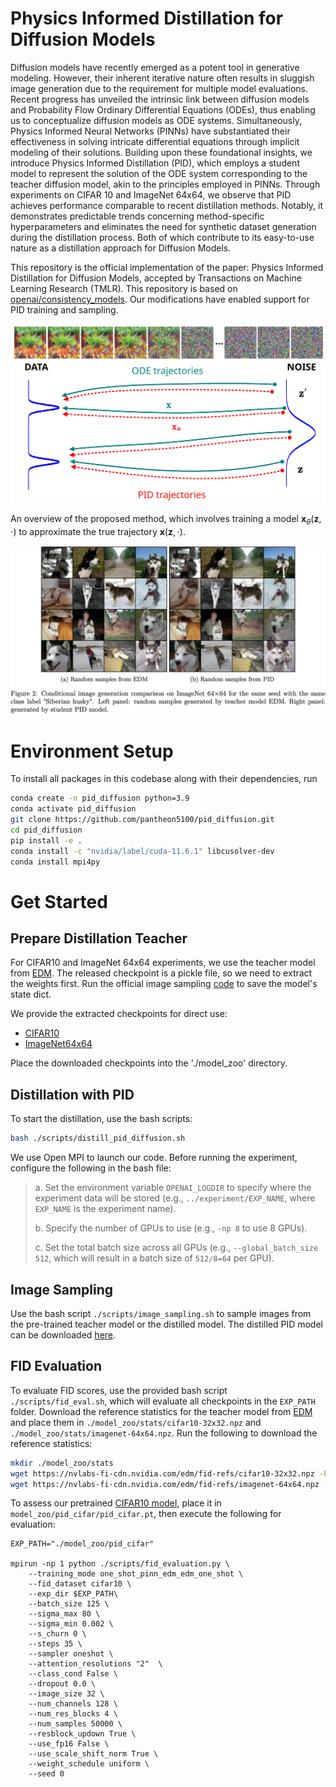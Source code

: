 # Physics Informed Distillation for Diffusion Models

Diffusion models have recently emerged as a potent tool in generative modeling. However, their inherent iterative nature often results in sluggish image generation due to the requirement for multiple model evaluations. Recent progress has unveiled the intrinsic link between diffusion models and Probability Flow Ordinary Differential Equations (ODEs), thus enabling us to conceptualize diffusion models as ODE systems. Simultaneously, Physics Informed Neural Networks (PINNs) have substantiated their effectiveness in solving intricate differential equations through implicit modeling of their solutions. Building upon these foundational insights, we introduce Physics Informed Distillation (PID), which employs a student model to represent the solution of the ODE system corresponding to the teacher diffusion model, akin to the principles employed in PINNs. Through experiments on CIFAR 10 and ImageNet 64x64, we observe that PID achieves performance comparable to recent distillation methods. Notably, it demonstrates predictable trends concerning method-specific hyperparameters and eliminates the need for synthetic dataset generation during the distillation process. Both of which contribute to its easy-to-use nature as a distillation approach for Diffusion Models.

This repository is the official implementation of the paper: Physics Informed Distillation for Diffusion Models, accepted by Transactions on Machine Learning Research (TMLR).
This repository is based on [openai/consistency_models](https://github.com/openai/consistency_models). Our modifications have enabled support for PID training and sampling.

![teaser](assets/overview.svg)

An overview of the proposed method, which involves training a model $\mathbf{x}_{\theta}(\mathbf{z}, \cdot )$ to approximate the true trajectory $\mathbf{x}(\mathbf{z}, \cdot )$.

![teaser](assets/imagenet64.png)


# Environment Setup

To install all packages in this codebase along with their dependencies, run
```sh
conda create -n pid_diffusion python=3.9
conda activate pid_diffusion
git clone https://github.com/pantheon5100/pid_diffusion.git
cd pid_diffusion
pip install -e .
conda install -c "nvidia/label/cuda-11.6.1" libcusolver-dev
conda install mpi4py

```

# Get Started

## Prepare Distillation Teacher
For CIFAR10 and ImageNet 64x64 experiments, we use the teacher model from [EDM](https://github.com/NVlabs/edm). The released checkpoint is a pickle file, so we need to extract the weights first. Run the official image sampling [code](https://github.com/NVlabs/edm/blob/main/generate.py) to save the model's state dict.

We provide the extracted checkpoints for direct use:
- [CIFAR10](https://drive.google.com/file/d/1UT72TxuDcJ6F54fsBgDZDVYix1sS8vKd/view?usp=sharing)
- [ImageNet64x64](https://drive.google.com/file/d/1sKFMEk48BHb7x7FJpPHsLxTGyIhgpCOm/view?usp=sharing)

Place the downloaded checkpoints into the './model_zoo' directory.

## Distillation with PID
To start the distillation, use the bash scripts:
```sh
bash ./scripts/distill_pid_diffusion.sh
```

We use Open MPI to launch our code. Before running the experiment, configure the following in the bash file:

> a. Set the environment variable `OPENAI_LOGDIR` to specify where the experiment data will be stored (e.g., `../experiment/EXP_NAME`, where `EXP_NAME` is the experiment name).
>
> b. Specify the number of GPUs to use (e.g., `-np 8` to use 8 GPUs).
> 
> c. Set the total batch size across all GPUs (e.g., `--global_batch_size 512`, which will result in a batch size of `512/8=64` per GPU).

## Image Sampling
Use the bash script `./scripts/image_sampling.sh` to sample images from the pre-trained teacher model or the distilled model. The distilled PID model can be downloaded [here](https://drive.google.com/drive/folders/1rOmGWPyfhaVr6nfbVzJ8Xruk2ePWu1XE?usp=sharing).

## FID Evaluation
To evaluate FID scores, use the provided bash script `./scripts/fid_eval.sh`, which will evaluate all checkpoints in the `EXP_PATH` folder. Download the reference statistics for the teacher model from [EDM](https://nvlabs-fi-cdn.nvidia.com/edm/fid-refs/) and place them in `./model_zoo/stats/cifar10-32x32.npz` and `./model_zoo/stats/imagenet-64x64.npz`. Run the following to download the reference statistics:
```sh
mkdir ./model_zoo/stats
wget https://nvlabs-fi-cdn.nvidia.com/edm/fid-refs/cifar10-32x32.npz -P ./model_zoo/stats
wget https://nvlabs-fi-cdn.nvidia.com/edm/fid-refs/imagenet-64x64.npz -o ./model_zoo/stats/imagenet-64x64.npz
```

To assess our pretrained [CIFAR10 model](https://drive.google.com/file/d/1uhJnW-vbdheHIMX2NyoqW921-f9VTuYI/view?usp=sharing), place it in `model_zoo/pid_cifar/pid_cifar.pt`, then execute the following for evaluation:
```
EXP_PATH="./model_zoo/pid_cifar"

mpirun -np 1 python ./scripts/fid_evaluation.py \
    --training_mode one_shot_pinn_edm_edm_one_shot \
    --fid_dataset cifar10 \
    --exp_dir $EXP_PATH\
    --batch_size 125 \
    --sigma_max 80 \
    --sigma_min 0.002 \
    --s_churn 0 \
    --steps 35 \
    --sampler oneshot \
    --attention_resolutions "2"  \
    --class_cond False \
    --dropout 0.0 \
    --image_size 32 \
    --num_channels 128 \
    --num_res_blocks 4 \
    --num_samples 50000 \
    --resblock_updown True \
    --use_fp16 False \
    --use_scale_shift_norm True \
    --weight_schedule uniform \
    --seed 0
```
